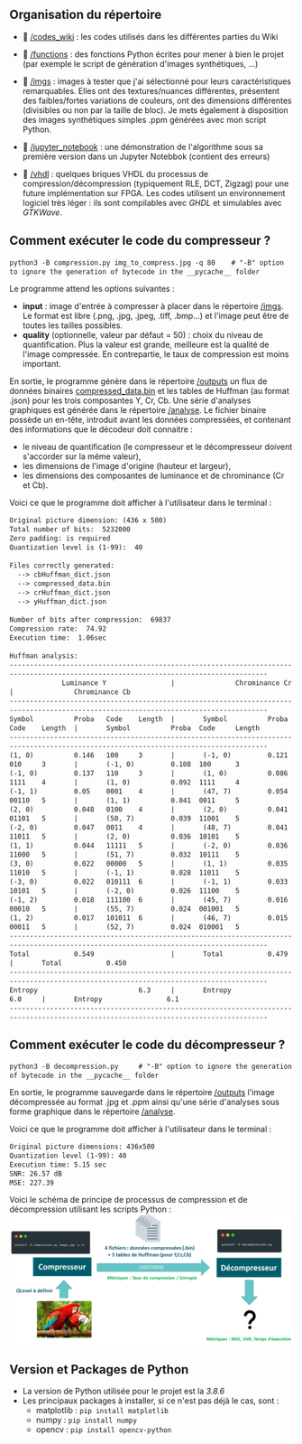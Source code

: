 
## Organisation du répertoire

* :file_folder: [/codes_wiki](codes_wiki) : les codes utilisés dans les différentes parties du Wiki

* :file_folder: [/functions](functions) : des fonctions Python écrites pour mener à bien le projet (par exemple le script de génération d'images synthétiques, ...)

* :file_folder: [/imgs](imgs) : images à tester que j'ai sélectionné pour leurs caractéristiques remarquables. Elles ont des textures/nuances différentes, présentent des faibles/fortes variations de couleurs, ont des dimensions différentes (divisibles ou non par la taille de bloc). Je mets également à disposition des images synthétiques simples .ppm générées avec mon script Python.

* :file_folder: [/jupyter_notebook](jupyter_notebook) : une démonstration de l'algorithme sous sa première version dans un Jupyter Notebbok (contient des erreurs)

* :file_folder: [/vhdl](vhdl) : quelques briques VHDL du processus de compression/décompression (typiquement RLE, DCT, Zigzag) pour une future implémentation sur FPGA. Les codes utilisent un environnement logiciel très léger : ils sont compilables avec *GHDL* et simulables avec *GTKWave*.


## Comment exécuter le code du compresseur ?

    python3 -B compression.py img_to_compress.jpg -q 80    # "-B" option to ignore the generation of bytecode in the __pycache__ folder

Le programme attend les options suivantes :

- **input** : image d'entrée à compresser à placer dans le répertoire [/imgs](imgs). Le format est libre (.png, .jpg, .jpeg, .tiff, .bmp...) et l'image peut être de toutes les tailles possibles.
- **quality** (optionnelle, valeur par défaut = 50) : choix du niveau de quantification. Plus la valeur est grande, meilleure est la qualité de l'image compressée. En contrepartie, le taux de compression est moins important. 


En sortie, le programme génère dans le répertoire [/outputs](outputs) un flux de données binaires [compressed_data.bin](https://github.com/vince-robin/Image-compression/edit/main/soft/outputs/compressed_data.bin) et les tables de Huffman (au format .json) pour les trois composantes Y, Cr, Cb. Une série d'analyses graphiques est générée dans le répertoire [/analyse](analyse). 
Le fichier binaire possède un en-tête, introduit avant les données compressées, et contenant des informations que le décodeur doit connaitre :

- le niveau de quantification (le compresseur et le décompresseur doivent s'accorder sur la même valeur),
- les dimensions de l'image d'origine (hauteur et largeur),
- les dimensions des composantes de luminance et de chrominance (Cr et Cb).

Voici ce que le programme doit afficher à l'utilisateur dans le terminal :

    Original picture dimension: (436 x 500)
    Total number of bits:  5232000
    Zero padding: is required
    Quantization level is (1-99):  40

    Files correctly generated:
      --> cbHuffman_dict.json
      --> compressed_data.bin
      --> crHuffman_dict.json
      --> yHuffman_dict.json

    Number of bits after compression:  69837
    Compression rate:  74.92
    Execution time:  1.06sec

    Huffman analysis:
    --------------------------------------------------------------------------------------------------------------------------------------
                 Luminance Y                |               Chrominance Cr                  |               Chrominance Cb
    --------------------------------------------------------------------------------------------------------------------------------------
    Symbol          Proba   Code    Length  |       Symbol          Proba   Code    Length  |       Symbol          Proba  Code     Length
    --------------------------------------------------------------------------------------------------------------------------------------
    (1, 0)          0.146   100     3       |       (-1, 0)         0.121   010     3       |       (-1, 0)         0.108  100      3
    (-1, 0)         0.137   110     3       |       (1, 0)          0.086   1111    4       |       (1, 0)          0.092  1111     4
    (-1, 1)         0.05    0001    4       |       (47, 7)         0.054   00110   5       |       (1, 1)          0.041  0011     5
    (2, 0)          0.048   0100    4       |       (2, 0)          0.041   01101   5       |       (50, 7)         0.039  11001    5
    (-2, 0)         0.047   0011    4       |       (48, 7)         0.041   11011   5       |       (2, 0)          0.036  10101    5
    (1, 1)          0.044   11111   5       |       (-2, 0)         0.036   11000   5       |       (51, 7)         0.032  10111    5
    (3, 0)          0.022   00000   5       |       (1, 1)          0.035   11010   5       |       (-1, 1)         0.028  11011    5
    (-3, 0)         0.022   010111  6       |       (-1, 1)         0.033   10101   5       |       (-2, 0)         0.026  11100    5
    (-1, 2)         0.018   111100  6       |       (45, 7)         0.016   00010   5       |       (55, 7)         0.024  001001   5
    (1, 2)          0.017   101011  6       |       (46, 7)         0.015   00011   5       |       (52, 7)         0.024  010001   5
    --------------------------------------------------------------------------------------------------------------------------------------
    Total           0.549                   |       Total           0.479                   |       Total           0.450
    --------------------------------------------------------------------------------------------------------------------------------------
    Entropy                         6.3     |       Entropy                         6.0     |       Entropy                6.1
    --------------------------------------------------------------------------------------------------------------------------------------


## Comment exécuter le code du décompresseur ?

    python3 -B decompression.py     # "-B" option to ignore the generation of bytecode in the __pycache__ folder


En sortie, le programme sauvegarde dans le répertoire [/outputs](outputs) l'image décompressée au format .jpg et .ppm ainsi qu'une série d'analyses sous forme graphique dans le répertoire [/analyse](analyse).

Voici ce que le programme doit afficher à l'utilisateur dans le terminal :

    Original picture dimensions: 436x500
    Quantization level (1-99): 40
    Execution time: 5.15 sec
    SNR: 26.57 dB
    MSE: 227.39
 
 Voici le schéma de principe de processus de compression et de décompression utilisant les scripts Python : 
<img src = "https://github.com/vince-robin/Image-compression/blob/main/imgs/compression_decompression_demonstration.png" width=700>

## Version et Packages de Python

- La version de Python utilisée pour le projet est la *3.8.6*
- Les principaux packages à installer, si ce n'est pas déjà le cas, sont :
    - matplotlib : `pip install matplotlib`
    - numpy : `pip install numpy`
    - opencv : `pip install opencv-python`
